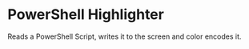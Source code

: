 PowerShell Highlighter
======================
Reads a PowerShell Script, writes it to the screen and color encodes it.